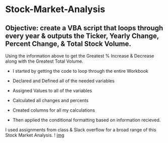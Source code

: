# Stock-Market-Analysis #
## Objective: create a VBA script that loops through every year & outputs the Ticker, Yearly Change, Percent Change, & Total Stock Volume. 
Using the information above to get the Greatest % Increase & Decrease along with the Greatest Total Volume.

* I started by getting the code to loop through the entire Workbook

* Declared and Defined all of the needed variables

* Assigned Values to all of the variables

* Calculated all changes and percents

* Created columns for all my calculations

* Then applied the conditional formatting based on information recieved.

I used assignments from class & Slack overflow for a broad range of this Stock Market Analysis.
! [img](./stock%analysis%(2020).png)
